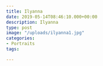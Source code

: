 ```yaml
---
title: Ilyanna
date: 2019-05-14T08:46:10.000+00:00
description: Ilyanna
type: post
image: "/uploads/ilyanna1.jpg"
categories:
- Portraits
tags:

---
```

